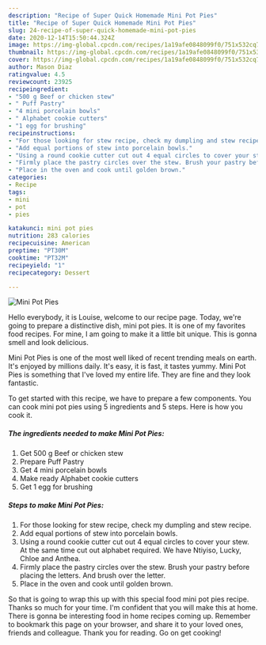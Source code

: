 ```yaml
---
description: "Recipe of Super Quick Homemade Mini Pot Pies"
title: "Recipe of Super Quick Homemade Mini Pot Pies"
slug: 24-recipe-of-super-quick-homemade-mini-pot-pies
date: 2020-12-14T15:50:44.324Z
image: https://img-global.cpcdn.com/recipes/1a19afe0848099f0/751x532cq70/mini-pot-pies-recipe-main-photo.jpg
thumbnail: https://img-global.cpcdn.com/recipes/1a19afe0848099f0/751x532cq70/mini-pot-pies-recipe-main-photo.jpg
cover: https://img-global.cpcdn.com/recipes/1a19afe0848099f0/751x532cq70/mini-pot-pies-recipe-main-photo.jpg
author: Mason Diaz
ratingvalue: 4.5
reviewcount: 23925
recipeingredient:
- "500 g Beef or chicken stew"
- " Puff Pastry"
- "4 mini porcelain bowls"
- " Alphabet cookie cutters"
- "1 egg for brushing"
recipeinstructions:
- "For those looking for stew recipe, check my dumpling and stew recipe."
- "Add equal portions of stew into porcelain bowls."
- "Using a round cookie cutter cut out 4 equal circles to cover your stew. At the same time cut out alphabet required. We have Ntiyiso, Lucky, Chloe and Anthea."
- "Firmly place the pastry circles over the stew. Brush your pastry before placing the letters. And brush over the letter."
- "Place in the oven and cook until golden brown."
categories:
- Recipe
tags:
- mini
- pot
- pies

katakunci: mini pot pies 
nutrition: 283 calories
recipecuisine: American
preptime: "PT30M"
cooktime: "PT32M"
recipeyield: "1"
recipecategory: Dessert

---
```



![Mini Pot Pies](https://img-global.cpcdn.com/recipes/1a19afe0848099f0/751x532cq70/mini-pot-pies-recipe-main-photo.jpg)

Hello everybody, it is Louise, welcome to our recipe page. Today, we're going to prepare a distinctive dish, mini pot pies. It is one of my favorites food recipes. For mine, I am going to make it a little bit unique. This is gonna smell and look delicious.



Mini Pot Pies is one of the most well liked of recent trending meals on earth. It's enjoyed by millions daily. It's easy, it is fast, it tastes yummy. Mini Pot Pies is something that I've loved my entire life. They are fine and they look fantastic.


To get started with this recipe, we have to prepare a few components. You can cook mini pot pies using 5 ingredients and 5 steps. Here is how you cook it.

<!--inarticleads1-->

##### The ingredients needed to make Mini Pot Pies:

1. Get 500 g Beef or chicken stew
1. Prepare  Puff Pastry
1. Get 4 mini porcelain bowls
1. Make ready  Alphabet cookie cutters
1. Get 1 egg for brushing




<!--inarticleads2-->

##### Steps to make Mini Pot Pies:

1. For those looking for stew recipe, check my dumpling and stew recipe.
1. Add equal portions of stew into porcelain bowls.
1. Using a round cookie cutter cut out 4 equal circles to cover your stew. At the same time cut out alphabet required. We have Ntiyiso, Lucky, Chloe and Anthea.
1. Firmly place the pastry circles over the stew. Brush your pastry before placing the letters. And brush over the letter.
1. Place in the oven and cook until golden brown.




So that is going to wrap this up with this special food mini pot pies recipe. Thanks so much for your time. I'm confident that you will make this at home. There is gonna be interesting food in home recipes coming up. Remember to bookmark this page on your browser, and share it to your loved ones, friends and colleague. Thank you for reading. Go on get cooking!
